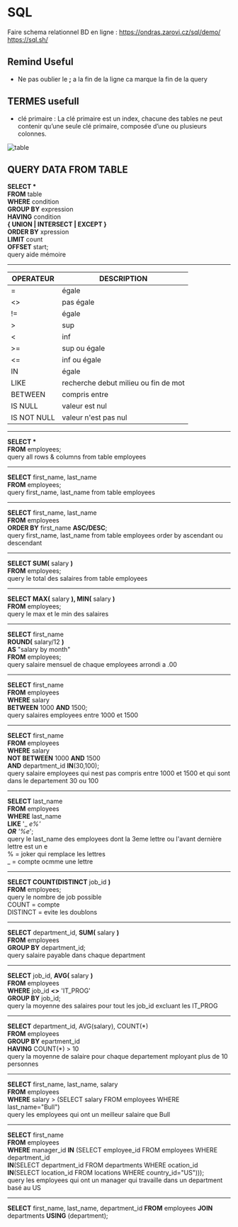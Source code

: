 # SQL

Faire schema relationnel BD en ligne : https://ondras.zarovi.cz/sql/demo/    
https://sql.sh/

## Remind Useful
- Ne pas oublier le **;** a la fin de la ligne ca marque la fin de la query
## TERMES usefull
- clé primaire : La clé primaire est un index, chacune des tables ne peut contenir qu’une seule clé primaire, composée d’une ou plusieurs colonnes.

![table](https://github.com/becodeorg/BXL-Johnson-09/blob/main/2.The-Hill/Backend-sprint/1.Database/assets/dbschema.png)



## QUERY DATA FROM TABLE

**SELECT \***    
**FROM** table  
**WHERE** condition  
**GROUP BY** expression  
**HAVING** condition  
**{ UNION | INTERSECT | EXCEPT }**  
**ORDER BY** xpression  
**LIMIT** count  
**OFFSET** start;    
query aide mémoire   
___

| OPERATEUR | DESCRIPTION |
| ------------- | ------------- | 
| = | égale |
| <> | pas égale |
| != | égale |
| > | sup |
| < | inf |
| >= | sup ou égale |
| <= | inf ou égale |
| IN | égale |
| LIKE | recherche debut milieu ou fin de mot |
| BETWEEN | compris entre |
| IS NULL | valeur est nul |
| IS NOT NULL | valeur n'est pas nul |

___
**SELECT \***  
**FROM** employees;  
query all rows & columns from table employees  
___
**SELECT** first_name, last_name   
**FROM** employees;   
query first_name, last_name from table employees  
___
**SELECT** first_name, last_name   
**FROM** employees  
**ORDER BY** first_name **ASC/DESC**;  
query first_name, last_name from table employees order by ascendant ou descendant   
___
**SELECT SUM(** salary **)   
FROM** employees;  
query le total des salaires from table employees  
___
**SELECT MAX(** salary **), MIN(** salary **)   
FROM** employees;  
query le max et le min des salaires  
___
**SELECT** first_name   
**ROUND(** salary/12 **)  
AS** "salary by month"  
**FROM** employees;  
query salaire mensuel de chaque employees arrondi a .00  
___
**SELECT** first_name   
**FROM** employees  
**WHERE** salary  
**BETWEEN** 1000 **AND** 1500;  
query salaires employees entre 1000 et 1500  
___
**SELECT** first_name  
**FROM** employees  
**WHERE** salary  
**NOT BETWEEN** 1000 **AND** 1500  
**AND** department_id **IN**(30,100);    
query salaire employees qui nest pas compris entre 1000 et 1500 et qui sont dans le departement 30 ou 100  
___
**SELECT** last_name    
**FROM** employees  
**WHERE** last_name  
**LIKE** \'_ _e%'  
**OR** \'%e_';  
query le last_name des employees dont la 3eme lettre ou l'avant dernière lettre est un e  
% = joker qui remplace les lettres  
_ = compte ocmme une lettre  
___
**SELECT COUNT(DISTINCT** job_id **)  
FROM** employees;  
query le nombre de job possible  
COUNT = compte  
DISTINCT = evite les doublons  
___
**SELECT** department_id, **SUM(** salary **)   
FROM** employees     
**GROUP BY** department_id;   
query salaire payable dans chaque department   
___
**SELECT** job_id, **AVG(** salary **)   
FROM** employees    
**WHERE** job_id **<>** 'IT_PROG'  
**GROUP BY** job_id;  
query la moyenne des salaires pour tout les job_id excluant les IT_PROG   
___
**SELECT** department_id, AVG(salary), COUNT(\*)  
**FROM** employees    
**GROUP BY** epartment_id  
**HAVING** COUNT(\*) > 10  
query la moyenne de salaire pour chaque departement mployant plus de 10 personnes  
___
**SELECT** first_name, last_name, salary  
**FROM** employees  
**WHERE** salary > (SELECT salary FROM employees WHERE last_name="Bull")  
query les employees qui ont un meilleur salaire que Bull  
___
**SELECT** first_name   
**FROM** employees  
**WHERE** manager_id **IN** (SELECT employee_id FROM employees WHERE department_id  
**IN**(SELECT department_id FROM departments WHERE ocation_id  
**IN**(SELECT location_id FROM locations WHERE country_id="US")));  
query les employees qui ont un manager qui travaille dans un department basé au US  
___
**SELECT** first_name, last_name, department_id 
**FROM** employees
**JOIN** departments
**USING** (department);










